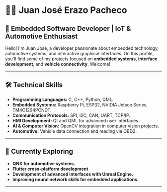 # 👨‍💻 Juan José Erazo Pacheco

## 🚀 Embedded Software Developer | IoT & Automotive Enthusiast

Hello! I'm Juan José, a developer passionate about embedded technology, automotive systems, and interactive graphical interfaces. On this profile, you'll find some of my projects focused on **embedded systems**, **interface development**, and **vehicle connectivity**. Welcome!

---

## 🛠️ **Technical Skills**

- **Programming Languages:** C, C++, Python, QML.
- **Embedded Systems:** Raspberry Pi, ESP32, NVIDIA Jetson Series, TM4C1294PCNDT.
- **Communication Protocols:** SPI, I2C, CAN, UART, TCP/IP.
- **HMI Development:** Qt and QML for advanced user interfaces.
- **AI & Computer Vision:** OpenCV integration in computer vision projects.
- **Automotive:** Vehicle data connection and reading via OBD2.

---

## 🌱 **Currently Exploring**

- **QNX for automotive systems.**
- **Flutter cross-platform development**
- **Development of advanced interfaces with Unreal Engine.**
- **Improving neural network skills for embedded applications.**

---
